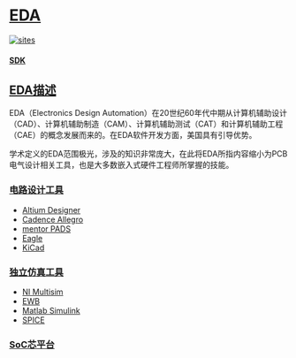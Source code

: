 ﻿# [EDA](https://github.com/SoCXin/EDA)

[![sites](http://182.61.61.133/link/resources/SoC.png)](http://www.SoC.Xin)

#### [SDK](https://github.com/SoCXin/SDK)

## [EDA描述](https://github.com/SoCXin/EDA/wiki)

EDA（Electronics Design Automation）在20世纪60年代中期从计算机辅助设计（CAD）、计算机辅助制造（CAM）、计算机辅助测试（CAT）和计算机辅助工程（CAE）的概念发展而来的。在EDA软件开发方面，美国具有引导优势。

学术定义的EDA范围极光，涉及的知识非常庞大，在此将EDA所指内容缩小为PCB电气设计相关工具，也是大多数嵌入式硬件工程师所掌握的技能。

### [电路设计工具](https://github.com/SoCXin/EDA)

* [Altium Designer](https://github.com/SoCXin/Altium)
* [Cadence Allegro](https://github.com/SoCXin/Cadence)
* [mentor PADS](https://github.com/SoCXin/PADS)
* [Eagle](https://github.com/SoCXin/Eagle)
* [KiCad](https://github.com/SoCXin/KiCad)


### [独立仿真工具](https://github.com/SoCXin/EDA)

* [NI Multisim](https://github.com/SoCXin/Multisim)
* [EWB](https://github.com/SoCXin/EWB)
* [Matlab Simulink](https://github.com/SoCXin/Simulink)
* [SPICE](https://github.com/SoCXin/SPICE)

###  [SoC芯平台](http://www.SoC.Xin)
